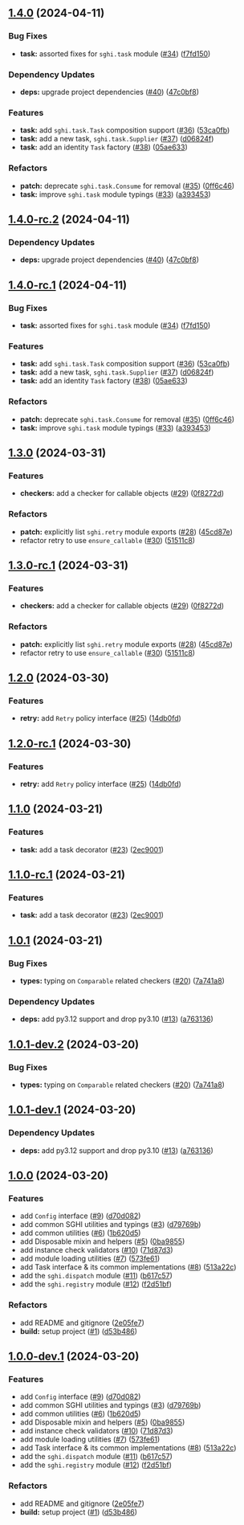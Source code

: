 ## [1.4.0](https://github.com/savannahghi/sghi-commons/compare/v1.3.0...v1.4.0) (2024-04-11)


### Bug Fixes

* **task:** assorted fixes for `sghi.task` module ([#34](https://github.com/savannahghi/sghi-commons/issues/34)) ([f7fd150](https://github.com/savannahghi/sghi-commons/commit/f7fd1509f16a27458d2547d0dcd501eb1adb0996))


### Dependency Updates

* **deps:** upgrade project dependencies ([#40](https://github.com/savannahghi/sghi-commons/issues/40)) ([47c0bf8](https://github.com/savannahghi/sghi-commons/commit/47c0bf88f21fbbaa458c7aa70fda3bb147077b8a))


### Features

* **task:** add `sghi.task.Task` composition support ([#36](https://github.com/savannahghi/sghi-commons/issues/36)) ([53ca0fb](https://github.com/savannahghi/sghi-commons/commit/53ca0fb3e55a4483aa0c671147430f9cd1695e72))
* **task:** add a new task, `sghi.task.Supplier` ([#37](https://github.com/savannahghi/sghi-commons/issues/37)) ([d06824f](https://github.com/savannahghi/sghi-commons/commit/d06824f9a728575a3f28698d1c4c6b97805ef680))
* **task:** add an identity `Task` factory ([#38](https://github.com/savannahghi/sghi-commons/issues/38)) ([05ae633](https://github.com/savannahghi/sghi-commons/commit/05ae633d513888ced4f38474e6fe0d96abb72138))


### Refactors

* **patch:** deprecate `sghi.task.Consume` for removal ([#35](https://github.com/savannahghi/sghi-commons/issues/35)) ([0ff6c46](https://github.com/savannahghi/sghi-commons/commit/0ff6c463d61917d5e0b3fb3f4c0daceb16b3ac71))
* **task:** improve `sghi.task` module typings ([#33](https://github.com/savannahghi/sghi-commons/issues/33)) ([a393453](https://github.com/savannahghi/sghi-commons/commit/a39345378a9ba8a18de16652ec4426b64bb94c73))

## [1.4.0-rc.2](https://github.com/savannahghi/sghi-commons/compare/v1.4.0-rc.1...v1.4.0-rc.2) (2024-04-11)


### Dependency Updates

* **deps:** upgrade project dependencies ([#40](https://github.com/savannahghi/sghi-commons/issues/40)) ([47c0bf8](https://github.com/savannahghi/sghi-commons/commit/47c0bf88f21fbbaa458c7aa70fda3bb147077b8a))

## [1.4.0-rc.1](https://github.com/savannahghi/sghi-commons/compare/v1.3.0...v1.4.0-rc.1) (2024-04-11)


### Bug Fixes

* **task:** assorted fixes for `sghi.task` module ([#34](https://github.com/savannahghi/sghi-commons/issues/34)) ([f7fd150](https://github.com/savannahghi/sghi-commons/commit/f7fd1509f16a27458d2547d0dcd501eb1adb0996))


### Features

* **task:** add `sghi.task.Task` composition support ([#36](https://github.com/savannahghi/sghi-commons/issues/36)) ([53ca0fb](https://github.com/savannahghi/sghi-commons/commit/53ca0fb3e55a4483aa0c671147430f9cd1695e72))
* **task:** add a new task, `sghi.task.Supplier` ([#37](https://github.com/savannahghi/sghi-commons/issues/37)) ([d06824f](https://github.com/savannahghi/sghi-commons/commit/d06824f9a728575a3f28698d1c4c6b97805ef680))
* **task:** add an identity `Task` factory ([#38](https://github.com/savannahghi/sghi-commons/issues/38)) ([05ae633](https://github.com/savannahghi/sghi-commons/commit/05ae633d513888ced4f38474e6fe0d96abb72138))


### Refactors

* **patch:** deprecate `sghi.task.Consume` for removal ([#35](https://github.com/savannahghi/sghi-commons/issues/35)) ([0ff6c46](https://github.com/savannahghi/sghi-commons/commit/0ff6c463d61917d5e0b3fb3f4c0daceb16b3ac71))
* **task:** improve `sghi.task` module typings ([#33](https://github.com/savannahghi/sghi-commons/issues/33)) ([a393453](https://github.com/savannahghi/sghi-commons/commit/a39345378a9ba8a18de16652ec4426b64bb94c73))

## [1.3.0](https://github.com/savannahghi/sghi-commons/compare/v1.2.0...v1.3.0) (2024-03-31)


### Features

* **checkers:** add a checker for callable objects ([#29](https://github.com/savannahghi/sghi-commons/issues/29)) ([0f8272d](https://github.com/savannahghi/sghi-commons/commit/0f8272de6f9ad13809599666ef8b78a34aab9853))


### Refactors

* **patch:** explicitly list `sghi.retry` module exports ([#28](https://github.com/savannahghi/sghi-commons/issues/28)) ([45cd87e](https://github.com/savannahghi/sghi-commons/commit/45cd87e7cf956d01a8ef12aef42dbd49dc3b8508))
* refactor retry to use `ensure_callable` ([#30](https://github.com/savannahghi/sghi-commons/issues/30)) ([51511c8](https://github.com/savannahghi/sghi-commons/commit/51511c83eec7632bccc5f60e7eaf47f17dce9bf9))

## [1.3.0-rc.1](https://github.com/savannahghi/sghi-commons/compare/v1.2.0...v1.3.0-rc.1) (2024-03-31)


### Features

* **checkers:** add a checker for callable objects ([#29](https://github.com/savannahghi/sghi-commons/issues/29)) ([0f8272d](https://github.com/savannahghi/sghi-commons/commit/0f8272de6f9ad13809599666ef8b78a34aab9853))


### Refactors

* **patch:** explicitly list `sghi.retry` module exports ([#28](https://github.com/savannahghi/sghi-commons/issues/28)) ([45cd87e](https://github.com/savannahghi/sghi-commons/commit/45cd87e7cf956d01a8ef12aef42dbd49dc3b8508))
* refactor retry to use `ensure_callable` ([#30](https://github.com/savannahghi/sghi-commons/issues/30)) ([51511c8](https://github.com/savannahghi/sghi-commons/commit/51511c83eec7632bccc5f60e7eaf47f17dce9bf9))

## [1.2.0](https://github.com/savannahghi/sghi-commons/compare/v1.1.0...v1.2.0) (2024-03-30)


### Features

* **retry:** add `Retry` policy interface ([#25](https://github.com/savannahghi/sghi-commons/issues/25)) ([14db0fd](https://github.com/savannahghi/sghi-commons/commit/14db0fd56865ce63ee6e763f097c9f4296240a0b))

## [1.2.0-rc.1](https://github.com/savannahghi/sghi-commons/compare/v1.1.0...v1.2.0-rc.1) (2024-03-30)


### Features

* **retry:** add `Retry` policy interface ([#25](https://github.com/savannahghi/sghi-commons/issues/25)) ([14db0fd](https://github.com/savannahghi/sghi-commons/commit/14db0fd56865ce63ee6e763f097c9f4296240a0b))

## [1.1.0](https://github.com/savannahghi/sghi-commons/compare/v1.0.1...v1.1.0) (2024-03-21)


### Features

* **task:** add a task decorator ([#23](https://github.com/savannahghi/sghi-commons/issues/23)) ([2ec9001](https://github.com/savannahghi/sghi-commons/commit/2ec9001a44a97131ecf9bc543dbafbaa30e3a3f3))

## [1.1.0-rc.1](https://github.com/savannahghi/sghi-commons/compare/v1.0.1...v1.1.0-rc.1) (2024-03-21)


### Features

* **task:** add a task decorator ([#23](https://github.com/savannahghi/sghi-commons/issues/23)) ([2ec9001](https://github.com/savannahghi/sghi-commons/commit/2ec9001a44a97131ecf9bc543dbafbaa30e3a3f3))

## [1.0.1](https://github.com/savannahghi/sghi-commons/compare/v1.0.0...v1.0.1) (2024-03-21)


### Bug Fixes

* **types:** typing on `Comparable` related checkers ([#20](https://github.com/savannahghi/sghi-commons/issues/20)) ([7a741a8](https://github.com/savannahghi/sghi-commons/commit/7a741a8c132f38d753959bdf3fc3edc4ea5f02e0))


### Dependency Updates

* **deps:** add py3.12 support and drop py3.10 ([#13](https://github.com/savannahghi/sghi-commons/issues/13)) ([a763136](https://github.com/savannahghi/sghi-commons/commit/a763136074b61fa7822696ef657b589a4f448b42))

## [1.0.1-dev.2](https://github.com/savannahghi/sghi-commons/compare/v1.0.1-dev.1...v1.0.1-dev.2) (2024-03-20)


### Bug Fixes

* **types:** typing on `Comparable` related checkers ([#20](https://github.com/savannahghi/sghi-commons/issues/20)) ([7a741a8](https://github.com/savannahghi/sghi-commons/commit/7a741a8c132f38d753959bdf3fc3edc4ea5f02e0))

## [1.0.1-dev.1](https://github.com/savannahghi/sghi-commons/compare/v1.0.0...v1.0.1-dev.1) (2024-03-20)


### Dependency Updates

* **deps:** add py3.12 support and drop py3.10 ([#13](https://github.com/savannahghi/sghi-commons/issues/13)) ([a763136](https://github.com/savannahghi/sghi-commons/commit/a763136074b61fa7822696ef657b589a4f448b42))

## [1.0.0](https://github.com/savannahghi/sghi-commons/compare/...v1.0.0) (2024-03-20)


### Features

* add `Config` interface ([#9](https://github.com/savannahghi/sghi-commons/issues/9)) ([d70d082](https://github.com/savannahghi/sghi-commons/commit/d70d08237b3f795103a92e84403c02bdd97af8af))
* add common SGHI utilities and typings ([#3](https://github.com/savannahghi/sghi-commons/issues/3)) ([d79769b](https://github.com/savannahghi/sghi-commons/commit/d79769bd0788c5f1710634c748ef967887626411))
* add common utilities ([#6](https://github.com/savannahghi/sghi-commons/issues/6)) ([1b620d5](https://github.com/savannahghi/sghi-commons/commit/1b620d572268cf717100f3f24bdca4ec45bd5462))
* add Disposable mixin and helpers ([#5](https://github.com/savannahghi/sghi-commons/issues/5)) ([0ba9855](https://github.com/savannahghi/sghi-commons/commit/0ba9855675e67880c310cc9c8929e89d34559032))
* add instance check validators ([#10](https://github.com/savannahghi/sghi-commons/issues/10)) ([71d87d3](https://github.com/savannahghi/sghi-commons/commit/71d87d38bd6ed39f88bb0508520fa8476866bd80))
* add module loading utilities ([#7](https://github.com/savannahghi/sghi-commons/issues/7)) ([573fe61](https://github.com/savannahghi/sghi-commons/commit/573fe61dc0c0b75d3c43da14b26506b1e4ece886))
* add Task interface & its common implementations ([#8](https://github.com/savannahghi/sghi-commons/issues/8)) ([513a22c](https://github.com/savannahghi/sghi-commons/commit/513a22c70231712129edffb677590a0733db565c))
* add the `sghi.dispatch` module ([#11](https://github.com/savannahghi/sghi-commons/issues/11)) ([b617c57](https://github.com/savannahghi/sghi-commons/commit/b617c57f2284175851b9dceeac288468911dc4d6))
* add the `sghi.registry` module ([#12](https://github.com/savannahghi/sghi-commons/issues/12)) ([f2d51bf](https://github.com/savannahghi/sghi-commons/commit/f2d51bf3f6d6de57fc1b7efb682f64cbde178ca5))


### Refactors

* add README and gitignore ([2e05fe7](https://github.com/savannahghi/sghi-commons/commit/2e05fe7206ba10474ffc2f671e5b5373600360be))
* **build:** setup project ([#1](https://github.com/savannahghi/sghi-commons/issues/1)) ([d53b486](https://github.com/savannahghi/sghi-commons/commit/d53b486f0e3d8947aa793bbae7042fad2e1aa22d))

## [1.0.0-dev.1](https://github.com/savannahghi/sghi-commons/compare/...v1.0.0-dev.1) (2024-03-20)


### Features

* add `Config` interface ([#9](https://github.com/savannahghi/sghi-commons/issues/9)) ([d70d082](https://github.com/savannahghi/sghi-commons/commit/d70d08237b3f795103a92e84403c02bdd97af8af))
* add common SGHI utilities and typings ([#3](https://github.com/savannahghi/sghi-commons/issues/3)) ([d79769b](https://github.com/savannahghi/sghi-commons/commit/d79769bd0788c5f1710634c748ef967887626411))
* add common utilities ([#6](https://github.com/savannahghi/sghi-commons/issues/6)) ([1b620d5](https://github.com/savannahghi/sghi-commons/commit/1b620d572268cf717100f3f24bdca4ec45bd5462))
* add Disposable mixin and helpers ([#5](https://github.com/savannahghi/sghi-commons/issues/5)) ([0ba9855](https://github.com/savannahghi/sghi-commons/commit/0ba9855675e67880c310cc9c8929e89d34559032))
* add instance check validators ([#10](https://github.com/savannahghi/sghi-commons/issues/10)) ([71d87d3](https://github.com/savannahghi/sghi-commons/commit/71d87d38bd6ed39f88bb0508520fa8476866bd80))
* add module loading utilities ([#7](https://github.com/savannahghi/sghi-commons/issues/7)) ([573fe61](https://github.com/savannahghi/sghi-commons/commit/573fe61dc0c0b75d3c43da14b26506b1e4ece886))
* add Task interface & its common implementations ([#8](https://github.com/savannahghi/sghi-commons/issues/8)) ([513a22c](https://github.com/savannahghi/sghi-commons/commit/513a22c70231712129edffb677590a0733db565c))
* add the `sghi.dispatch` module ([#11](https://github.com/savannahghi/sghi-commons/issues/11)) ([b617c57](https://github.com/savannahghi/sghi-commons/commit/b617c57f2284175851b9dceeac288468911dc4d6))
* add the `sghi.registry` module ([#12](https://github.com/savannahghi/sghi-commons/issues/12)) ([f2d51bf](https://github.com/savannahghi/sghi-commons/commit/f2d51bf3f6d6de57fc1b7efb682f64cbde178ca5))


### Refactors

* add README and gitignore ([2e05fe7](https://github.com/savannahghi/sghi-commons/commit/2e05fe7206ba10474ffc2f671e5b5373600360be))
* **build:** setup project ([#1](https://github.com/savannahghi/sghi-commons/issues/1)) ([d53b486](https://github.com/savannahghi/sghi-commons/commit/d53b486f0e3d8947aa793bbae7042fad2e1aa22d))
